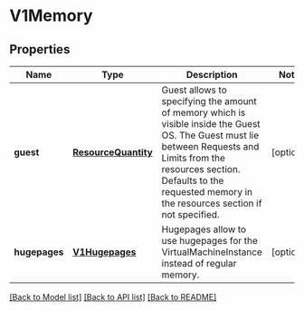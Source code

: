 # V1Memory

## Properties
Name | Type | Description | Notes
------------ | ------------- | ------------- | -------------
**guest** | [**ResourceQuantity**](ResourceQuantity.md) | Guest allows to specifying the amount of memory which is visible inside the Guest OS. The Guest must lie between Requests and Limits from the resources section. Defaults to the requested memory in the resources section if not specified. | [optional] 
**hugepages** | [**V1Hugepages**](V1Hugepages.md) | Hugepages allow to use hugepages for the VirtualMachineInstance instead of regular memory. | [optional] 

[[Back to Model list]](../README.md#documentation-for-models) [[Back to API list]](../README.md#documentation-for-api-endpoints) [[Back to README]](../README.md)


